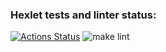 ### Hexlet tests and linter status:
[![Actions Status](https://github.com/odmin/frontend-project-lvl1/workflows/hexlet-check/badge.svg)](https://github.com/odmin/frontend-project-lvl1/actions) ![make lint](https://github.com/odmin/frontend-project-lvl1/workflows/make%20lint/badge.svg)